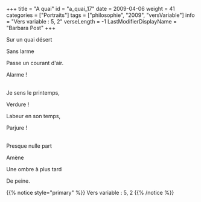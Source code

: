 +++
title = "A quai"
id = "a_quai_17"
date = 2009-04-06
weight = 41
categories = ["Portraits"]
tags = ["philosophie", "2009", "versVariable"]
info = "Vers variable : 5, 2"
verseLength = -1
LastModifierDisplayName = "Barbara Post"
+++

Sur un quai désert

Sans larme

Passe un courant d'air.

Alarme !

 \
Je sens le printemps,

Verdure !

Labeur en son temps,

Parjure !

 \
Presque nulle part

Amène

Une ombre à plus tard

De peine.

{{% notice style="primary" %}}
Vers variable : 5, 2
{{% /notice %}}
